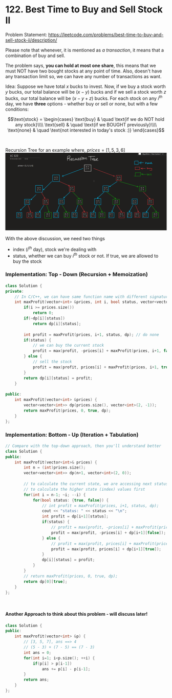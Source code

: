 # 122. Best Time to Buy and Sell Stock II
Problem Statement: <https://leetcode.com/problems/best-time-to-buy-and-sell-stock-ii/description/>

Please note that whenever, it is mentioned as _a transaction_, it means that a combination of buy and sell.  

The problem says, **you can hold at most one share**, this means that we must NOT have two bought stocks at any point of time. Also, doesn't have any transaction limit so, we can have
any number of transactions as want.   

Idea: Suppose we have total $x$ bucks to invest. Now, if we buy a stock worth $y$ bucks, our total balance will be $(x - y)$ bucks and if we sell a stock worth $z$ bucks, our total
balance will be $(x - y + z)$ bucks. For each stock on any $i^{th}$ day, we have **three** options - whether buy or sell or none, but with a few conditions:   
```math
\text{stock} =
  \begin{cases}
    \text{buy}       & \quad \text{if we do NOT hold any stock}\\\\
    \text{sell}  & \quad \text{if we BOUGHT previously}\\\\
    \text{none}  & \quad \text{not interested in today's stock :)}
  \end{cases}
```
&nbsp;
&nbsp;

Recursion Tree for an example where, $prices = [1, 5, 3, 6]$   
![Recursion tree example image](Problems-&&-Solutions/LeetCode/assets/images/122-recursion-tree.png)   

With the above discussion, we need two things
 - index ($i^{th}$ day), stock we're dealing with
 - status, whether we can buy $i^{th}$ stock or not. If true, we are allowed to buy the stock


### Implementation: Top - Down (Recursion + Memoization)
```cpp
class Solution {
private:
    // In C/C++, we can have same function name with different signature
    int maxProfit(vector<int> &prices, int i, bool status, vector<vector<int>> &dp) {
        if(i >= prices.size())
            return 0;
        if(~dp[i][status])
            return dp[i][status];
        
        int profit = maxProfit(prices, i+1, status, dp); // do none
        if(status) {
            // we can buy the current stock
            profit = max(profit, -prices[i] + maxProfit(prices, i+1, false, dp));
        } else {
            // sell the stock
            profit = max(profit, prices[i] + maxProfit(prices, i+1, true, dp));
        }
        return dp[i][status] = profit;
    }

public:
    int maxProfit(vector<int> &prices) {
        vector<vector<int>> dp(prices.size(), vector<int>(2, -1));
        return maxProfit(prices, 0, true, dp);
    }
};
```   

### Implementation: Bottom - Up (Iteration + Tabulation)
```cpp
// Compare with the top-down approach, then you'll understand better
class Solution {
public:
    int maxProfit(vector<int>& prices) {
        int n = (int)prices.size();
        vector<vector<int>> dp(n+1, vector<int>(2, 0));
        
        // to calculate the current state, we are accessing next status. therefore, we have
        // to calculate the higher state (index) values first
        for(int i = n-1; ~i; --i) {
            for(bool status: {true, false}) {
                // int profit = maxProfit(prices, i+1, status, dp);
                cout << "status: " << status << "\n";
                int profit = dp[i+1][status];
                if(status) {
                    // profit = max(profit, -prices[i] + maxProfit(prices, i+1, false, dp));
                    profit = max(profit, -prices[i] + dp[i+1][false]);
                } else {
                    // profit = max(profit, prices[i] + maxProfit(prices, i+1, true, dp));
                    profit = max(profit, prices[i] + dp[i+1][true]);
                }
                dp[i][status] = profit;
            }
        }
        // return maxProfit(prices, 0, true, dp);
        return dp[0][true];
    }
};
```
&nbsp;
&nbsp;

#### Another Approach to think about this problem - will discuss later!
```cpp
class Solution {
public:
    int maxProfit(vector<int> &p) {
        // [3, 5, 7], ans ==> 4
        // (5 - 3) + (7 - 5) == (7 - 3)
        int ans = 0;
        for(int i=1; i<p.size(); ++i) {
            if(p[i] > p[i-1])
                ans += p[i] - p[i-1];
        }
        return ans;
    }
};
```
